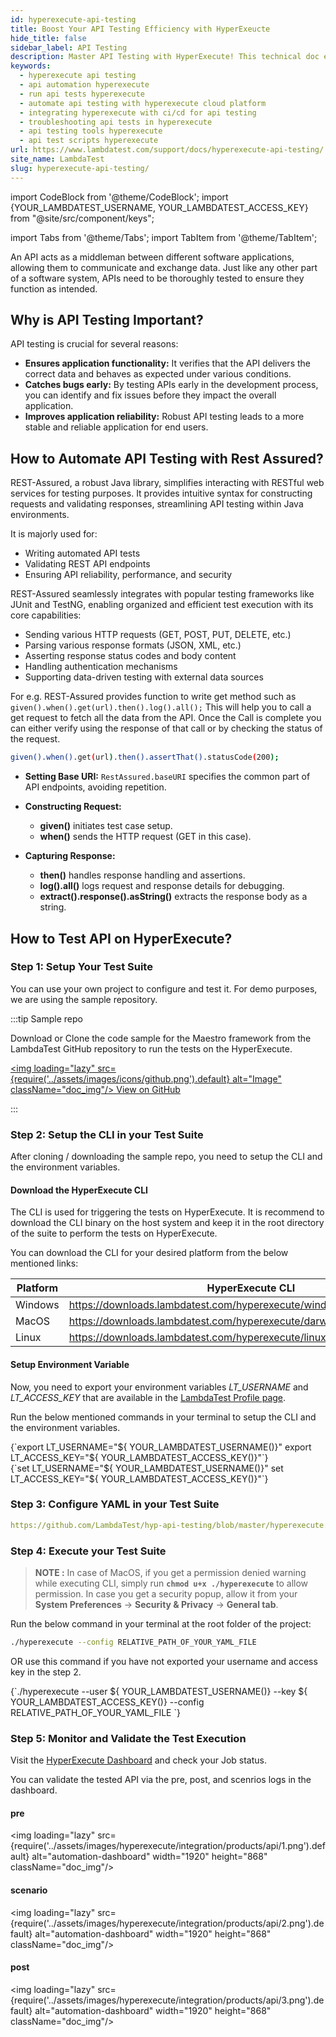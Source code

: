 ```yaml
---
id: hyperexecute-api-testing
title: Boost Your API Testing Efficiency with HyperExeucte
hide_title: false
sidebar_label: API Testing
description: Master API Testing with HyperExecute! This technical doc explains API test automation using Hyperexecute. Learn how to ensure efficient API testing.
keywords:
  - hyperexecute api testing
  - api automation hyperexecute
  - run api tests hyperexecute
  - automate api testing with hyperexecute cloud platform
  - integrating hyperexecute with ci/cd for api testing
  - troubleshooting api tests in hyperexecute
  - api testing tools hyperexecute
  - api test scripts hyperexecute
url: https://www.lambdatest.com/support/docs/hyperexecute-api-testing/
site_name: LambdaTest
slug: hyperexecute-api-testing/
---
```


import CodeBlock from '@theme/CodeBlock';
import {YOUR_LAMBDATEST_USERNAME, YOUR_LAMBDATEST_ACCESS_KEY} from "@site/src/component/keys";

import Tabs from '@theme/Tabs';
import TabItem from '@theme/TabItem';

<script type="application/ld+json"
      dangerouslySetInnerHTML={{ __html: JSON.stringify({
       "@context": "https://schema.org",
        "@type": "BreadcrumbList",
        "itemListElement": [{
          "@type": "ListItem",
          "position": 1,
          "name": "Home",
          "item": "https://www.lambdatest.com"
        },{
          "@type": "ListItem",
          "position": 2,
          "name": "Languages and Frameworks",
          "item": "https://www.lambdatest.com/support/docs/"
        },{
          "@type": "ListItem",
          "position": 3,
          "name": "API Testing",
          "item": "https://www.lambdatest.com/support/docs/hyperexecute-api-testing/"
        }]
      })
    }}
></script>

An API acts as a middleman between different software applications, allowing them to communicate and exchange data. Just like any other part of a software system, APIs need to be thoroughly tested to ensure they function as intended.

## Why is API Testing Important?

API testing is crucial for several reasons:

- **Ensures application functionality:** It verifies that the API delivers the correct data and behaves as expected under various conditions.
- **Catches bugs early:** By testing APIs early in the development process, you can identify and fix issues before they impact the overall application.
- **Improves application reliability:** Robust API testing leads to a more stable and reliable application for end users.

## How to Automate API Testing with Rest Assured?

REST-Assured, a robust Java library, simplifies interacting with RESTful web services for testing purposes. It provides intuitive syntax for constructing requests and validating responses, streamlining API testing within Java environments.

It is majorly used for:
- Writing automated API tests
- Validating REST API endpoints
- Ensuring API reliability, performance, and security

REST-Assured seamlessly integrates with popular testing frameworks like JUnit and TestNG, enabling organized and efficient test execution with its core capabilities:

- Sending various HTTP requests (GET, POST, PUT, DELETE, etc.)
- Parsing various response formats (JSON, XML, etc.)
- Asserting response status codes and body content
- Handling authentication mechanisms
- Supporting data-driven testing with external data sources

For e.g. REST-Assured provides function to write get method such as `given().when().get(url).then().log().all();` This will help you to call a get request to fetch all the data from the API. Once the Call is complete you can either verify using the response of that call or by checking the status of the request.

```bash
given().when().get(url).then().assertThat().statusCode(200);
```

- **Setting Base URI:** `RestAssured.baseURI` specifies the common part of API endpoints, avoiding repetition.

- **Constructing Request:**
    - **given()** initiates test case setup.
    - **when()** sends the HTTP request (GET in this case).
- **Capturing Response:**
    - **then()** handles response handling and assertions.
    - **log().all()** logs request and response details for debugging.
    - **extract().response().asString()** extracts the response body as a string.

## How to Test API on HyperExecute?

### Step 1: Setup Your Test Suite

You can use your own project to configure and test it. For demo purposes, we are using the sample repository.

:::tip Sample repo

Download or Clone the code sample for the Maestro framework from the LambdaTest GitHub repository to run the tests on the HyperExecute.

<a href="https://github.com/LambdaTest/hyp-api-testing" className="github__anchor"><img loading="lazy" src={require('../assets/images/icons/github.png').default} alt="Image" className="doc_img"/> View on GitHub</a>

:::

### Step 2: Setup the CLI in your Test Suite

After cloning / downloading the sample repo, you need to setup the CLI and the environment variables.

#### Download the HyperExecute CLI

The CLI is used for triggering the tests on HyperExecute. It is recommend to download the CLI binary on the host system and keep it in the root directory of the suite to perform the tests on HyperExecute.

You can download the CLI for your desired platform from the below mentioned links:

| Platform | HyperExecute CLI |
| ---------| ---------------- |
| Windows | https://downloads.lambdatest.com/hyperexecute/windows/hyperexecute.exe |
| MacOS | https://downloads.lambdatest.com/hyperexecute/darwin/hyperexecute |
| Linux | https://downloads.lambdatest.com/hyperexecute/linux/hyperexecute |

#### Setup Environment Variable

Now, you need to export your environment variables *LT_USERNAME* and *LT_ACCESS_KEY* that are available in the [LambdaTest Profile page](https://accounts.lambdatest.com/detail/profile).

Run the below mentioned commands in your terminal to setup the CLI and the environment variables.

<Tabs className="docs__val">

<TabItem value="bash" label="Linux / MacOS" default>

  <div className="lambdatest__codeblock">
    <CodeBlock className="language-bash">
  {`export LT_USERNAME="${ YOUR_LAMBDATEST_USERNAME()}"
export LT_ACCESS_KEY="${ YOUR_LAMBDATEST_ACCESS_KEY()}"`}
  </CodeBlock>
</div>

</TabItem>

<TabItem value="powershell" label="Windows" default>

  <div className="lambdatest__codeblock">
    <CodeBlock className="language-powershell">
  {`set LT_USERNAME="${ YOUR_LAMBDATEST_USERNAME()}"
set LT_ACCESS_KEY="${ YOUR_LAMBDATEST_ACCESS_KEY()}"`}
  </CodeBlock>
</div>

</TabItem>
</Tabs>

### Step 3: Configure YAML in your Test Suite

```yaml reference title="hyperexecute.yaml"
https://github.com/LambdaTest/hyp-api-testing/blob/master/hyperexecute.yaml
```

### Step 4: Execute your Test Suite

> **NOTE :** In case of MacOS, if you get a permission denied warning while executing CLI, simply run **`chmod u+x ./hyperexecute`** to allow permission. In case you get a security popup, allow it from your **System Preferences** → **Security & Privacy** → **General tab**.

Run the below command in your terminal at the root folder of the project:

```bash
./hyperexecute --config RELATIVE_PATH_OF_YOUR_YAML_FILE
```

OR use this command if you have not exported your username and access key in the step 2.

<div className="lambdatest__codeblock">
  <CodeBlock className="language-bash">
    {`./hyperexecute --user ${ YOUR_LAMBDATEST_USERNAME()} --key ${ YOUR_LAMBDATEST_ACCESS_KEY()} --config RELATIVE_PATH_OF_YOUR_YAML_FILE `}
  </CodeBlock>
</div>

### Step 5: Monitor and Validate the Test Execution

Visit the [HyperExecute Dashboard](https://hyperexecute.lambdatest.com/hyperexecute) and check your Job status. 

You can validate the tested API via the pre, post, and scenrios logs in the dashboard.

#### pre

<img loading="lazy" src={require('../assets/images/hyperexecute/integration/products/api/1.png').default} alt="automation-dashboard"  width="1920" height="868" className="doc_img"/>

#### scenario

<img loading="lazy" src={require('../assets/images/hyperexecute/integration/products/api/2.png').default} alt="automation-dashboard"  width="1920" height="868" className="doc_img"/>

#### post

<img loading="lazy" src={require('../assets/images/hyperexecute/integration/products/api/3.png').default} alt="automation-dashboard"  width="1920" height="868" className="doc_img"/>